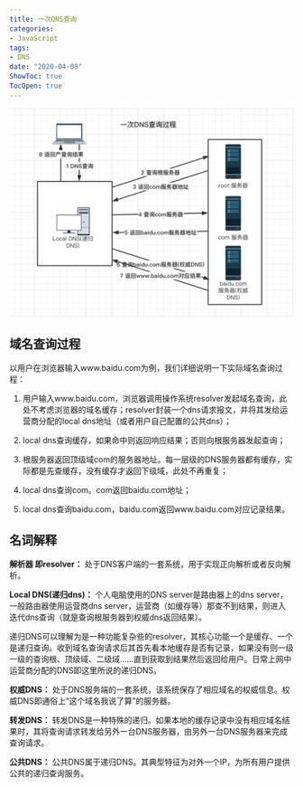 ```yaml
---
title: 一次DNS查询
categories:
- JavaScript
tags: 
- DNS
date: "2020-04-08"
ShowToc: true
TocOpen: true
---
```



![目录结构](images/dns-resolver.png)

## 域名查询过程

以用户在浏览器输入www.baidu.com为例，我们详细说明一下实际域名查询过程：

1. 用户输入www.baidu.com，浏览器调用操作系统resolver发起域名查询，此处不考虑浏览器的域名缓存；resolver封装一个dns请求报文，并将其发给运营商分配的local dns地址（或者用户自己配置的公共dns）；

2. local dns查询缓存，如果命中则返回响应结果；否则向根服务器发起查询；

3. 根服务器返回顶级域com的服务器地址。每一层级的DNS服务器都有缓存，实际都是先查缓存，没有缓存才返回下级域，此处不再重复；

4. local dns查询com。com返回baidu.com地址；

5. local dns查询baidu.com，baidu.com返回www.baidu.com对应记录结果。

## 名词解释

**解析器 即resolver：** 处于DNS客户端的一套系统，用于实现正向解析或者反向解析。

**Local DNS(递归dns)：** 个人电脑使用的DNS server是路由器上的dns server，一般路由器使用运营商dns server，运营商（如缓存等）那查不到结果，则进入迭代dns查询（就是查询根服务器到权威dns返回结果）。

递归DNS可以理解为是一种功能复杂些的resolver，其核心功能一个是缓存、一个是递归查询。收到域名查询请求后其首先看本地缓存是否有记录，如果没有则一级一级的查询根、顶级域、二级域……直到获取到结果然后返回给用户。日常上网中运营商分配的DNS即这里所说的递归DNS。

**权威DNS：** 处于DNS服务端的一套系统，该系统保存了相应域名的权威信息。权威DNS即通俗上“这个域名我说了算”的服务器。

**转发DNS：** 转发DNS是一种特殊的递归。如果本地的缓存记录中没有相应域名结果时，其将查询请求转发给另外一台DNS服务器，由另外一台DNS服务器来完成查询请求。

**公共DNS：** 公共DNS属于递归DNS。其典型特征为对外一个IP，为所有用户提供公共的递归查询服务。
